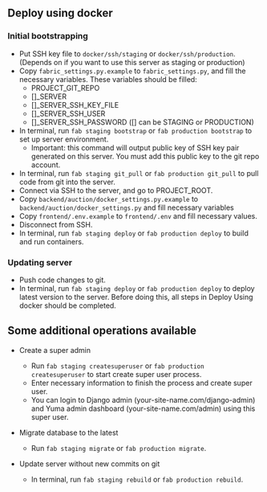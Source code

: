 ## Deploy using docker

### Initial bootstrapping

- Put SSH key file to `docker/ssh/staging` or `docker/ssh/production`. (Depends on if you want to use this server as staging or production)
- Copy `fabric_settings.py.example` to `fabric_settings.py`, and fill the necessary variables.
  These variables should be filled:
  - PROJECT_GIT_REPO
  - []\_SERVER
  - []\_SERVER_SSH_KEY_FILE
  - []\_SERVER_SSH_USER
  - []\_SERVER_SSH_PASSWORD
    ([] can be STAGING or PRODUCTION)
- In terminal, run `fab staging bootstrap` or `fab production bootstrap` to set up server environment.
  - Important: this command will output public key of SSH key pair generated on this server. You must add this public key to the git repo account.
- In terminal, run `fab staging git_pull` or `fab production git_pull` to pull code from git into the server.
- Connect via SSH to the server, and go to PROJECT_ROOT.
- Copy `backend/auction/docker_settings.py.example` to `backend/auction/docker_settings.py` and fill necessary variables
- Copy `frontend/.env.example` to `frontend/.env` and fill necessary values.
- Disconnect from SSH.
- In terminal, run `fab staging deploy` or `fab production deploy` to build and run containers.

### Updating server

- Push code changes to git.
- In terminal, run `fab staging deploy` or `fab production deploy` to deploy latest version to the server. Before doing this, all steps in Deploy Using docker should be completed.

## Some additional operations available

- Create a super admin

  - Run `fab staging createsuperuser` or `fab production createsuperuser` to start create super user process.
  - Enter necessary information to finish the process and create super user.
  - You can login to Django admin (your-site-name.com/django-admin) and Yuma admin dashboard (your-site-name.com/admin) using this super user.

- Migrate database to the latest

  - Run `fab staging migrate` or `fab production migrate`.

- Update server without new commits on git
  - In terminal, run `fab staging rebuild` or `fab production rebuild`.
